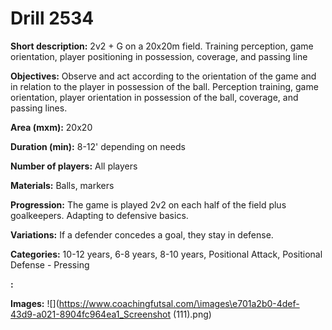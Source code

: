 # Drill 2534

**Short description:**
2v2 + G on a 20x20m field. Training perception, game orientation, player positioning in possession, coverage, and passing line

**Objectives:**
Observe and act according to the orientation of the game and in relation to the player in possession of the ball. Perception training, game orientation, player orientation in possession of the ball, coverage, and passing lines.

**Area (mxm):**
20x20

**Duration (min):**
8-12' depending on needs

**Number of players:**
All players

**Materials:**
Balls, markers

**Progression:**
The game is played 2v2 on each half of the field plus goalkeepers. Adapting to defensive basics.

**Variations:**
If a defender concedes a goal, they stay in defense.

**Categories:**
10-12 years, 6-8 years, 8-10 years, Positional Attack, Positional Defense - Pressing

**:**


**Images:**
![](https://www.coachingfutsal.com/\images\e701a2b0-4def-43d9-a021-8904fc964ea1_Screenshot (111).png)

